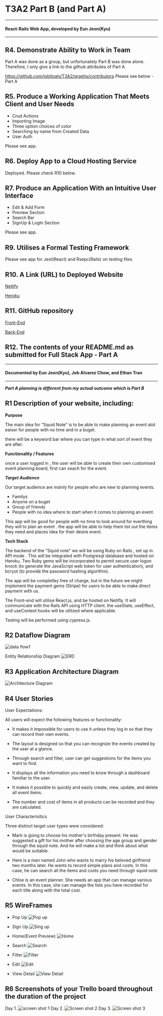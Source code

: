 # T3A2 Part B (and Part A)

---
#### React-Rails Web App, developed by Eun Jeon(Kyu)
---

## R4. Demonstrate Ability to Work in Team

Part A was done as a group, but unfortunately Part B was done alone. Therefore, I only give a link to the github attributes of Part A.

https://github.com/jobitoalv/T3A2/graphs/contributors
Please see below - Part A

## R5. Produce a Working Application That Meets Client and User Needs

- Crud Actions
- Importing Image
- Three option choices of color
- Searching by name from Created Data
- User Auth

Please see app.

## R6. Deploy App to a Cloud Hosting Service
Deployed. Please check R10 below.

## R7. Produce an Application With an Intuitive User Interface

- Edit & Add Form
- Preview Section
- Search Bar 
- SignUp & LogIn Section

Please see app.

## R9. Utilises a Formal Testing Framework

Please see app for Jest(React) and Rsepc(Rails) on testing files.

## R10. A Link (URL) to Deployed Website

[Netlify](https://epic-curie-8e15c5.netlify.app)

[Heroku](https://kyusquid-api.herokuapp.com/api/cards)


## R11. GitHub repository

[Front-End](https://github.com/eunbiggabi/Squid-maker-app)

[Back-End](https://github.com/eunbiggabi/Squid-maker-api)


## R12. The contents of your README.md as submitted for Full Stack App - Part A

---
#### Documented by Eun Jeon(Kyu), Job Alvarez Chow, and 	Ethan Tran
---
***Part A planning is different from my actual outcome which is Part B***


## R1 Description of your website, including:
****Purpose****

The main idea for "Squid Note" is to be able to make planning an event alot eaiser for people with no time and in a buget. 

there will be a keyword bar where you can type in what sort of event they are after. 

****Functionality / Features****

once a user logged in , the user will be able to create their own customised event planning board, first can seach for the event.

***Target Audience***

Our target audience are mainly for people who are new to planning events.

- Familys 
- Anyone on a buget 
- Group of friends 
- People with no idea where to start when it comes to planning an event.

This app will be good for people with no time to look around for everthing they will to plan an event . the app will be able to help them list out the items they need and places idea for their desire event. 

****Tech Stack**** 

The backend of the "Squid note" we will be using Ruby on Rails , set up in API mode . This will be integrated with Postgresql database and hosted on Heroku. Two Ruby gems will be incorporated to permit secure user logon knock (to generate the JavaScript web token for user authentication), and bcryot (to provide the password hashing algorithm).

The app will be completley free of charge, but in the future we might implement the payment gems (Stripe) for users to be able to make direct payment with us. 

The Front-end will utilise React.js, and be hosted on Netifly. It will communicate with the Rails API using HTTP client. the useState, useEffect, and useContext hooks will be utilized where applicable.

Testing will be performed using cypress.js.


## R2 Dataflow Diagram
![data flow1](https://i.imgur.com/l73NLz1.jpg)

Entity Relationship Diagram
![ERD](https://i.imgur.com/c7EBByU.png)


## R3 Application Architecture Diagram
![Architecture Diagram](https://cdn.discordapp.com/attachments/912503877725741107/915506465492590652/Application_architecture_diagram_1.png)



## R4 User Stories

User Expectations:

All users will expect the following features or functionality:

- It makes it impossible for users to use it unless they log in so that they can record their own events.

- The layout is designed so that you can recognize the events created by the user at a glance.

- Through search and filter, user can get suggestions for the items you want to find.

- It displays all the information you need to know through a dashboard familiar to the user.

- It makes it possible to quickly and easily create, view, update, and delete all event items.

- The number and cost of items in all products can be recorded and they are calculated.


User Characterisitics

Three distinct target user types were considered:

- Mark is going to choose his mother's birthday present. He was suggested a gift for his mother after choosing the age group and gender through the squid note. And he will make a list and think about what would be suitable.

- Here is a man named John who wants to marry his beloved girlfriend two months later. He wants to record simple plans and costs. In this case, he can search all the items and costs you need through squid note

- Chloe is an event planner. She needs an app that can manage various events. In this case, she can manage the lists you have recorded for each title along with the total cost.


## R5 WireFrames

- Pop Up
![Pop up](https://i.imgur.com/r0v3aGo.png)

- Sign Up
![Sing up](https://i.imgur.com/1WMAAYy.png)

- Home(Event Preview)
![Home](https://i.imgur.com/54VlvJV.png)

- Search 
![Search](https://i.imgur.com/h2nPULo.png)

- Filter
![Filter](https://i.imgur.com/nT8qza3.png)

- Edit
![Edit](https://i.imgur.com/wBq3XFW.png)

- View Detail
![View Detail](https://i.imgur.com/zFq25GE.png)




## R6 Screenshots of your Trello board throughout the duration of the project
Day 1.
![screen shot 1](https://i.imgur.com/qSD4LY5.png)
Day 2.
![Screen shot 2](https://i.imgur.com/wVKL0uB.png)
Day 3.
![Screen shot 3](https://i.imgur.com/Ojk2VHt.png)
